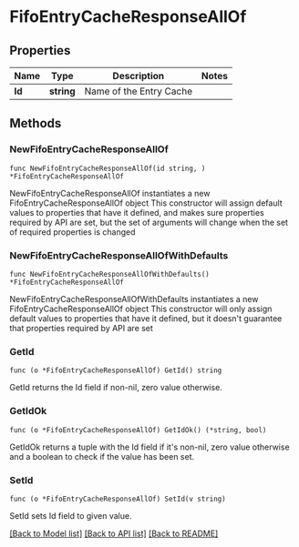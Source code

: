 # FifoEntryCacheResponseAllOf

## Properties

Name | Type | Description | Notes
------------ | ------------- | ------------- | -------------
**Id** | **string** | Name of the Entry Cache | 

## Methods

### NewFifoEntryCacheResponseAllOf

`func NewFifoEntryCacheResponseAllOf(id string, ) *FifoEntryCacheResponseAllOf`

NewFifoEntryCacheResponseAllOf instantiates a new FifoEntryCacheResponseAllOf object
This constructor will assign default values to properties that have it defined,
and makes sure properties required by API are set, but the set of arguments
will change when the set of required properties is changed

### NewFifoEntryCacheResponseAllOfWithDefaults

`func NewFifoEntryCacheResponseAllOfWithDefaults() *FifoEntryCacheResponseAllOf`

NewFifoEntryCacheResponseAllOfWithDefaults instantiates a new FifoEntryCacheResponseAllOf object
This constructor will only assign default values to properties that have it defined,
but it doesn't guarantee that properties required by API are set

### GetId

`func (o *FifoEntryCacheResponseAllOf) GetId() string`

GetId returns the Id field if non-nil, zero value otherwise.

### GetIdOk

`func (o *FifoEntryCacheResponseAllOf) GetIdOk() (*string, bool)`

GetIdOk returns a tuple with the Id field if it's non-nil, zero value otherwise
and a boolean to check if the value has been set.

### SetId

`func (o *FifoEntryCacheResponseAllOf) SetId(v string)`

SetId sets Id field to given value.



[[Back to Model list]](../README.md#documentation-for-models) [[Back to API list]](../README.md#documentation-for-api-endpoints) [[Back to README]](../README.md)


